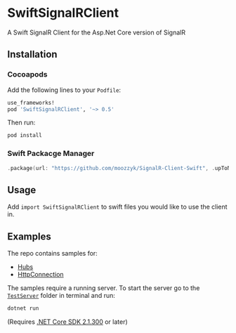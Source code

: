# SwiftSignalRClient

A Swift SignalR Client for the Asp.Net Core version of SignalR

## Installation

### Cocoapods

Add the following lines to your `Podfile`:

```ruby
use_frameworks!
pod 'SwiftSignalRClient', '~> 0.5'
```

Then run:
```sh
pod install
```

### Swift Packacge Manager

```swift
.package(url: "https://github.com/moozzyk/SignalR-Client-Swift", .upToNextMinor(from: "0.5.0")),
```

## Usage

Add `import SwiftSignalRClient` to swift files you would like to use the client in.

## Examples

The repo contains samples for:

  - [Hubs](https://github.com/moozzyk/SignalR-Client-Swift/tree/master/Example/HubSample)
  - [HttpConnection](https://github.com/moozzyk/SignalR-Client-Swift/tree/master/Example/ConnectionSample)

The samples require a running server. To start the server go to the [`TestServer`](https://github.com/moozzyk/SignalR-Client-Swift/tree/master/Example/TestServer) folder in terminal and run: 

```C#
dotnet run
```

(Requires [.NET Core SDK 2.1.300](https://www.microsoft.com/net/download/dotnet-core/sdk-2.1.300) or later)
